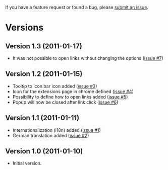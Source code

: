 If you have a feature request or found a bug, please [submit an issue](http://code.google.com/p/chrome-extension-google-apps-script-resources/issues/list).

# Versions #

## Version 1.3 (2011-01-17) ##

  * It was not possible to open links without changing the options ([issue #7](https://code.google.com/p/chrome-extension-google-apps-script-resources/issues/detail?id=#7))

## Version 1.2 (2011-01-15) ##

  * Tooltip to icon bar icon added ([issue #3](https://code.google.com/p/chrome-extension-google-apps-script-resources/issues/detail?id=#3))
  * Icon for the extensions page in chrome defined ([issue #4](https://code.google.com/p/chrome-extension-google-apps-script-resources/issues/detail?id=#4))
  * Possibility to define how to open links added ([issue #5](https://code.google.com/p/chrome-extension-google-apps-script-resources/issues/detail?id=#5))
  * Popup will now be closed after link click ([issue #6](https://code.google.com/p/chrome-extension-google-apps-script-resources/issues/detail?id=#6))

## Version 1.1 (2011-01-11) ##

  * Internationalization (i18n) added ([issue #1](https://code.google.com/p/chrome-extension-google-apps-script-resources/issues/detail?id=#1))
  * German translation added ([issue #2](https://code.google.com/p/chrome-extension-google-apps-script-resources/issues/detail?id=#2))

## Version 1.0 (2011-01-10) ##

  * Initial version.